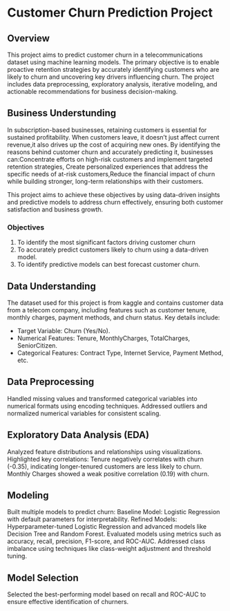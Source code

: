 # Customer Churn Prediction Project
## Overview
This project aims to predict customer churn in a telecommunications dataset using machine learning models. The primary objective is to enable proactive retention strategies by accurately identifying customers who are likely to churn and uncovering key drivers influencing churn. The project includes data preprocessing, exploratory analysis, iterative modeling, and actionable recommendations for business decision-making.
## Business Understunding
In subscription-based businesses, retaining customers is essential for sustained profitability. When customers leave, it doesn’t just affect current revenue,it also drives up the cost of acquiring new ones. By identifying the reasons behind customer churn and accurately predicting it, businesses can:Concentrate efforts on high-risk customers and implement targeted retention strategies, Create personalized experiences that address the specific needs of at-risk customers,Reduce the financial impact of churn while building stronger, long-term relationships with their customers.

This project aims to achieve these objectives by using data-driven insights and predictive models to address churn effectively, ensuring both customer satisfaction and business growth.

### Objectives
1. To identify the most significant factors driving customer churn
2. To accurately predict customers likely to churn using a data-driven model.
3. To identify predictive models can best forecast customer churn.

## Data Understanding
The dataset used for this project is from kaggle and contains customer data from a telecom company, including features such as customer tenure, monthly charges, payment methods, and churn status. Key details include:

- Target Variable: Churn (Yes/No).
- Numerical Features: Tenure, MonthlyCharges, TotalCharges, SeniorCitizen.
- Categorical Features: Contract Type, Internet Service, Payment Method, etc.

## Data Preprocessing
Handled missing values and transformed categorical variables into numerical formats using encoding techniques.
Addressed outliers and normalized numerical variables for consistent scaling.

## Exploratory Data Analysis (EDA)
Analyzed feature distributions and relationships using visualizations.
Highlighted key correlations:
Tenure negatively correlates with churn (-0.35), indicating longer-tenured customers are less likely to churn.
Monthly Charges showed a weak positive correlation (0.19) with churn.

## Modeling
Built multiple models to predict churn:
Baseline Model: Logistic Regression with default parameters for interpretability.
Refined Models: Hyperparameter-tuned Logistic Regression and advanced models like Decision Tree and Random Forest.
Evaluated models using metrics such as accuracy, recall, precision, F1-score, and ROC-AUC.
Addressed class imbalance using techniques like class-weight adjustment and threshold tuning.

## Model Selection
Selected the best-performing model based on recall and ROC-AUC to ensure effective identification of churners.
